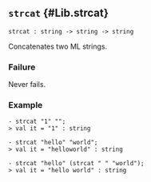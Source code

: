 ## `strcat` {#Lib.strcat}


```
strcat : string -> string -> string
```



Concatenates two ML strings.

### Failure

Never fails.

### Example

    
    - strcat "1" "";
    > val it = "1" : string
    
    - strcat "hello" "world";
    > val it = "helloworld" : string
    
    - strcat "hello" (strcat " " "world");
    > val it = "hello world" : string
    
